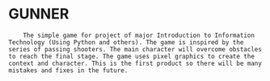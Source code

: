# GUNNER
        The simple game for project of major Introduction to Information Technology (Using Python and others). The game is inspired by the series of passing shooters. The main character will overcome obstacles to reach the final stage. The game uses pixel graphics to create the context and character. This is the first product so there will be many mistakes and fixes in the future.
